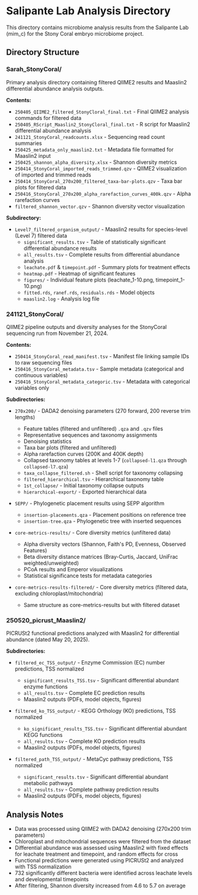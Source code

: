 # Salipante Lab Analysis Directory

This directory contains microbiome analysis results from the Salipante Lab (mim_c) for the Stony Coral embryo microbiome project.

## Directory Structure

### Sarah_StonyCoral/

Primary analysis directory containing filtered QIIME2 results and Maaslin2 differential abundance analysis outputs.

**Contents:**
- `250405_QIIME2_filtered_StonyCloral_final.txt` - Final QIIME2 analysis commands for filtered data
- `250405_RScript_Maaslin2_StonyCloral_final.txt` - R script for Maaslin2 differential abundance analysis
- `241121_StonyCoral_readcounts.xlsx` - Sequencing read count summaries
- `250425_metadata_only_maaslin2.txt` - Metadata file formatted for Maaslin2 input
- `250425_shannon_alpha_diversity.xlsx` - Shannon diversity metrics
- `250414_StonyCoral_imported_reads_trimmed.qzv` - QIIME2 visualization of imported and trimmed reads
- `250414_StonyCoral_270x200_filtered_taxa-bar-plots.qzv` - Taxa bar plots for filtered data
- `250416_StonyCoral_270x200_alpha_rarefaction_curves_400k.qzv` - Alpha rarefaction curves
- `filtered_shannon_vector.qzv` - Shannon diversity vector visualization

**Subdirectory:**
- `Level7_filtered_organism_output/` - Maaslin2 results for species-level (Level 7) filtered data
  - `significant_results.tsv` - Table of statistically significant differential abundance results
  - `all_results.tsv` - Complete results from differential abundance analysis
  - `leachate.pdf` & `timepoint.pdf` - Summary plots for treatment effects
  - `heatmap.pdf` - Heatmap of significant features
  - `figures/` - Individual feature plots (leachate_1-10.png, timepoint_1-10.png)
  - `fitted.rds`, `ranef.rds`, `residuals.rds` - Model objects
  - `maaslin2.log` - Analysis log file

### 241121_StonyCoral/

QIIME2 pipeline outputs and diversity analyses for the StonyCoral sequencing run from November 21, 2024.

**Contents:**
- `250414_StonyCoral_read_manifest.tsv` - Manifest file linking sample IDs to raw sequencing files
- `250416_StonyCoral_metadata.tsv` - Sample metadata (categorical and continuous variables)
- `250416_StonyCoral_metadata_categoric.tsv` - Metadata with categorical variables only

**Subdirectories:**

- `270x200/` - DADA2 denoising parameters (270 forward, 200 reverse trim lengths)
  - Feature tables (filtered and unfiltered) `.qza` and `.qzv` files
  - Representative sequences and taxonomy assignments
  - Denoising statistics
  - Taxa bar plots (filtered and unfiltered)
  - Alpha rarefaction curves (200K and 400K depth)
  - Collapsed taxonomy tables at levels 1-7 (`collapsed-l1.qza` through `collapsed-l7.qza`)
  - `taxa_collapse_filtered.sh` - Shell script for taxonomy collapsing
  - `filtered_hierarchical.tsv` - Hierarchical taxonomy table
  - `1st_collapse/` - Initial taxonomy collapse outputs
  - `hierarchical-export/` - Exported hierarchical data

- `SEPP/` - Phylogenetic placement results using SEPP algorithm
  - `insertion-placements.qza` - Placement positions on reference tree
  - `insertion-tree.qza` - Phylogenetic tree with inserted sequences

- `core-metrics-results/` - Core diversity metrics (unfiltered data)
  - Alpha diversity vectors (Shannon, Faith's PD, Evenness, Observed Features)
  - Beta diversity distance matrices (Bray-Curtis, Jaccard, UniFrac weighted/unweighted)
  - PCoA results and Emperor visualizations
  - Statistical significance tests for metadata categories

- `core-metrics-results-filtered/` - Core diversity metrics (filtered data, excluding chloroplast/mitochondria)
  - Same structure as core-metrics-results but with filtered dataset

### 250520_picrust_Maaslin2/

PICRUSt2 functional predictions analyzed with Maaslin2 for differential abundance (dated May 20, 2025).

**Subdirectories:**

- `filtered_ec_TSS_output/` - Enzyme Commission (EC) number predictions, TSS normalized
  - `significant_results_TSS.tsv` - Significant differential abundant enzyme functions
  - `all_results.tsv` - Complete EC prediction results
  - Maaslin2 outputs (PDFs, model objects, figures)

- `filtered_ko_TSS_output/` - KEGG Orthology (KO) predictions, TSS normalized
  - `ko_significant_results_TSS.tsv` - Significant differential abundant KEGG functions
  - `all_results.tsv` - Complete KO prediction results
  - Maaslin2 outputs (PDFs, model objects, figures)

- `filtered_path_TSS_output/` - MetaCyc pathway predictions, TSS normalized
  - `significant_results.tsv` - Significant differential abundant metabolic pathways
  - `all_results.tsv` - Complete pathway prediction results
  - Maaslin2 outputs (PDFs, model objects, figures)

## Analysis Notes

- Data was processed using QIIME2 with DADA2 denoising (270x200 trim parameters)
- Chloroplast and mitochondrial sequences were filtered from the dataset
- Differential abundance was assessed using Maaslin2 with fixed effects for leachate treatment and timepoint, and random effects for cross
- Functional predictions were generated using PICRUSt2 and analyzed with TSS normalization
- 732 significantly different bacteria were identified across leachate levels and developmental timepoints
- After filtering, Shannon diversity increased from 4.6 to 5.7 on average
